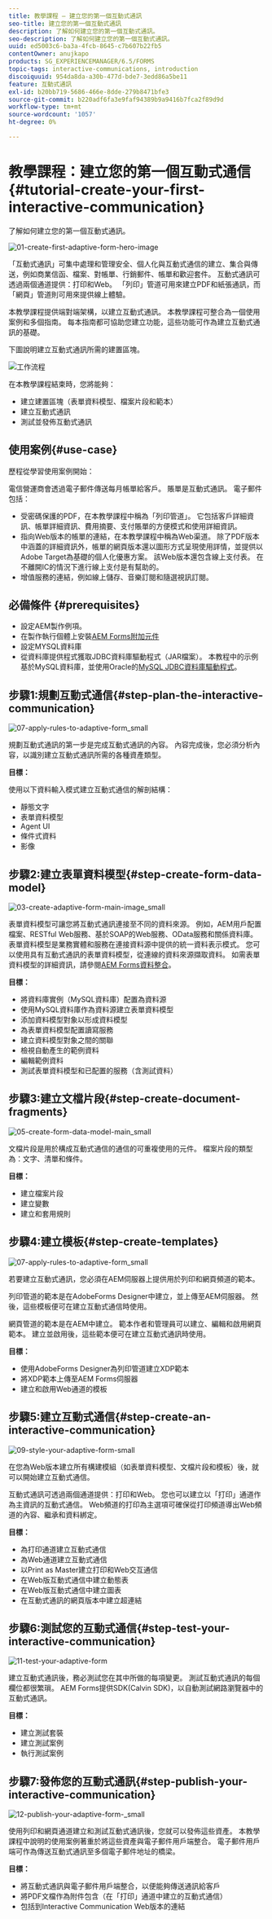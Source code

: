 ```yaml
---
title: 教學課程 — 建立您的第一個互動式通訊
seo-title: 建立您的第一個互動式通訊
description: 了解如何建立您的第一個互動式通訊。
seo-description: 了解如何建立您的第一個互動式通訊。
uuid: ed5003c6-ba3a-4fcb-8645-c7b607b22fb5
contentOwner: anujkapo
products: SG_EXPERIENCEMANAGER/6.5/FORMS
topic-tags: interactive-communications, introduction
discoiquuid: 954da8da-a30b-477d-bde7-3edd86a5be11
feature: 互動式通訊
exl-id: b20bb719-5686-466e-8dde-279b8471bfe3
source-git-commit: b220adf6fa3e9faf94389b9a9416b7fca2f89d9d
workflow-type: tm+mt
source-wordcount: '1057'
ht-degree: 0%

---
```


# 教學課程：建立您的第一個互動式通信{#tutorial-create-your-first-interactive-communication}

了解如何建立您的第一個互動式通訊。

![01-create-first-adaptive-form-hero-image](assets/01-create-first-adaptive-form-hero-image.png)

「互動式通訊」可集中處理和管理安全、個人化與互動式通信的建立、集合與傳送，例如商業信函、檔案、對帳單、行銷郵件、帳單和歡迎套件。 互動式通訊可透過兩個通道提供：打印和Web。 「列印」管道可用來建立PDF和紙張通訊，而「網頁」管道則可用來提供線上體驗。

本教學課程提供端對端架構，以建立互動式通訊。 本教學課程可整合為一個使用案例和多個指南。 每本指南都可協助您建立功能，這些功能可作為建立互動式通訊的基礎。

下圖說明建立互動式通訊所需的建置區塊。

![工作流程](assets/workflow.gif)

在本教學課程結束時，您將能夠：

* 建立建置區塊（表單資料模型、檔案片段和範本）
* 建立互動式通訊
* 測試並發佈互動式通訊

## 使用案例{#use-case}

歷程從學習使用案例開始：

電信營運商會透過電子郵件傳送每月帳單給客戶。 賬單是互動式通訊。 電子郵件包括：

* 受密碼保護的PDF，在本教學課程中稱為「列印管道」。 它包括客戶詳細資訊、帳單詳細資訊、費用摘要、支付賬單的方便模式和使用詳細資訊。
* 指向Web版本的帳單的連結，在本教學課程中稱為Web渠道。 除了PDF版本中涵蓋的詳細資訊外，帳單的網頁版本還以圖形方式呈現使用詳情，並提供以Adobe Target為基礎的個人化優惠方案。 該Web版本還包含線上支付表。 在不離開IC的情況下進行線上支付是有幫助的。
* 增值服務的連結，例如線上儲存、音樂訂閱和隨選視訊訂閱。

## 必備條件 {#prerequisites}

* 設定AEM製作例項。
* 在製作執行個體上安裝[AEM Forms附加元件](/help/forms/using/installing-configuring-aem-forms-osgi.md)
* 設定MYSQL資料庫
* 從資料庫提供程式獲取JDBC資料庫驅動程式（JAR檔案）。 本教程中的示例基於MySQL資料庫，並使用Oracle的[MySQL JDBC資料庫驅動程式](https://dev.mysql.com/downloads/connector/j/5.1.html)。

## 步驟1:規劃互動式通信{#step-plan-the-interactive-communication}

![07-apply-rules-to-adaptive-form_small](assets/07-apply-rules-to-adaptive-form_small.png)

規劃互動式通訊的第一步是完成互動式通訊的內容。 內容完成後，您必須分析內容，以識別建立互動式通訊所需的各種資產類型。

**目標：**

使用以下資料輸入模式建立互動式通信的解剖結構：

* 靜態文字
* 表單資料模型
* Agent UI
* 條件式資料
* 影像

[ ](/help/forms/using/planning-interactive-communications.md)

## 步驟2:建立表單資料模型{#step-create-form-data-model}

![03-create-adaptive-form-main-image_small](assets/03-create-adaptive-form-main-image_small.png)

表單資料模型可讓您將互動式通訊連接至不同的資料來源。 例如，AEM用戶配置檔案、RESTful Web服務、基於SOAP的Web服務、OData服務和關係資料庫。 表單資料模型是業務實體和服務在連接資料源中提供的統一資料表示模式。 您可以使用具有互動式通訊的表單資料模型，從連線的資料來源擷取資料。 如需表單資料模型的詳細資訊，請參閱[AEM Forms資料整合](/help/forms/using/data-integration.md)。

**目標：**

* 將資料庫實例（MySQL資料庫）配置為資料源
* 使用MySQL資料庫作為資料源建立表單資料模型
* 添加資料模型對象以形成資料模型
* 為表單資料模型配置讀寫服務
* 建立資料模型對象之間的關聯
* 檢視自動產生的範例資料
* 編輯範例資料
* 測試表單資料模型和已配置的服務（含測試資料）

[ ](/help/forms/using/create-form-data-model0.md)

## 步驟3:建立文檔片段{#step-create-document-fragments}

![05-create-form-data-model-main_small](assets/05-create-form-data-model-main_small.png)

文檔片段是用於構成互動式通信的通信的可重複使用的元件。 檔案片段的類型為：文字、清單和條件。

**目標：**

* 建立檔案片段
* 建立變數
* 建立和套用規則

[ ](/help/forms/using/create-document-fragments.md)

## 步驟4:建立模板{#step-create-templates}

![07-apply-rules-to-adaptive-form_small](assets/07-apply-rules-to-adaptive-form_small.png)

若要建立互動式通訊，您必須在AEM伺服器上提供用於列印和網頁頻道的範本。

列印管道的範本是在AdobeForms Designer中建立，並上傳至AEM伺服器。 然後，這些模板便可在建立互動式通信時使用。

網頁管道的範本是在AEM中建立。 範本作者和管理員可以建立、編輯和啟用網頁範本。 建立並啟用後，這些範本便可在建立互動式通訊時使用。

**目標：**

* 使用AdobeForms Designer為列印管道建立XDP範本
* 將XDP範本上傳至AEM Forms伺服器
* 建立和啟用Web通道的模板

[ ](/help/forms/using/create-templates-print-web.md)

## 步驟5:建立互動式通信{#step-create-an-interactive-communication}

![09-style-your-adaptive-form-small](assets/09-style-your-adaptive-form-small.png)

在您為Web版本建立所有構建模組（如表單資料模型、文檔片段和模板）後，就可以開始建立互動式通信。

互動式通訊可透過兩個通道提供：打印和Web。 您也可以建立以「打印」通道作為主資訊的互動式通信。 Web頻道的打印為主選項可確保從打印頻道導出Web頻道的內容、繼承和資料綁定。

**目標：**

* 為打印通道建立互動式通信
* 為Web通道建立互動式通信
* 以Print as Master建立打印和Web交互通信
* 在Web版互動式通信中建立動態表
* 在Web版互動式通信中建立圖表
* 在互動式通訊的網頁版本中建立超連結

[ ](/help/forms/using/create-interactive-communication0.md)

## 步驟6:測試您的互動式通信{#step-test-your-interactive-communication}

![11-test-your-adaptive-form](assets/11-test-your-adaptive-form.png)

建立互動式通訊後，務必測試您在其中所做的每項變更。 測試互動式通訊的每個欄位都很繁瑣。 AEM Forms提供SDK(Calvin SDK)，以自動測試網路瀏覽器中的互動式通訊。

**目標：**

* 建立測試套裝
* 建立測試案例
* 執行測試案例

## 步驟7:發佈您的互動式通訊{#step-publish-your-interactive-communication}

![12-publish-your-adaptive-form-_small](assets/12-publish-your-adaptive-form-_small.png)

使用列印和網頁通道建立和測試互動式通訊後，您就可以發佈這些資產。 本教學課程中說明的使用案例著重於將這些資產與電子郵件用戶端整合。 電子郵件用戶端可作為傳送互動式通訊至多個電子郵件地址的橋梁。

**目標：**

* 將互動式通訊與電子郵件用戶端整合，以便能夠傳送通訊給客戶
* 將PDF文檔作為附件包含（在「打印」通道中建立的互動式通信）
* 包括到Interactive Communication Web版本的連結
